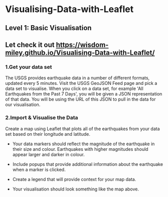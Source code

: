 # Visualising-Data-with-Leaflet
## Level 1: Basic Visualisation

## Let check it out https://wisdom-miley.github.io/Visualising-Data-with-Leaflet/
### 1.Get your data set
The USGS provides earthquake data in a number of different formats, updated every 5 minutes. Visit the USGS GeoJSON Feed page and pick a data set to visualise. When you click on a data set, for example 'All Earthquakes from the Past 7 Days', you will be given a JSON representation of that data. You will be using the URL of this JSON to pull in the data for our visualisation.

### 2.Import & Visualise the Data
Create a map using Leaflet that plots all of the earthquakes from your data set based on their longitude and latitude.


- Your data markers should reflect the magnitude of the earthquake in their size and colour. Earthquakes with higher magnitudes should appear larger and darker in colour.


- Include popups that provide additional information about the earthquake when a marker is clicked.


- Create a legend that will provide context for your map data.


- Your visualisation should look something like the map above.
